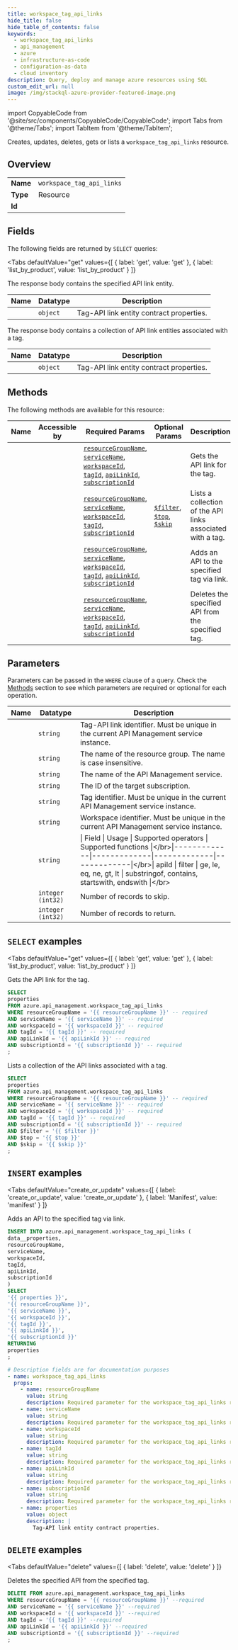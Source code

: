 ```yaml
--- 
title: workspace_tag_api_links
hide_title: false
hide_table_of_contents: false
keywords:
  - workspace_tag_api_links
  - api_management
  - azure
  - infrastructure-as-code
  - configuration-as-data
  - cloud inventory
description: Query, deploy and manage azure resources using SQL
custom_edit_url: null
image: /img/stackql-azure-provider-featured-image.png
---
```


import CopyableCode from '@site/src/components/CopyableCode/CopyableCode';
import Tabs from '@theme/Tabs';
import TabItem from '@theme/TabItem';

Creates, updates, deletes, gets or lists a <code>workspace_tag_api_links</code> resource.

## Overview
<table><tbody>
<tr><td><b>Name</b></td><td><code>workspace_tag_api_links</code></td></tr>
<tr><td><b>Type</b></td><td>Resource</td></tr>
<tr><td><b>Id</b></td><td><CopyableCode code="azure.api_management.workspace_tag_api_links" /></td></tr>
</tbody></table>

## Fields

The following fields are returned by `SELECT` queries:

<Tabs
    defaultValue="get"
    values={[
        { label: 'get', value: 'get' },
        { label: 'list_by_product', value: 'list_by_product' }
    ]}
>
<TabItem value="get">

The response body contains the specified API link entity.

<table>
<thead>
    <tr>
    <th>Name</th>
    <th>Datatype</th>
    <th>Description</th>
    </tr>
</thead>
<tbody>
<tr>
    <td><CopyableCode code="properties" /></td>
    <td><code>object</code></td>
    <td>Tag-API link entity contract properties.</td>
</tr>
</tbody>
</table>
</TabItem>
<TabItem value="list_by_product">

The response body contains a collection of API link entities associated with a tag.

<table>
<thead>
    <tr>
    <th>Name</th>
    <th>Datatype</th>
    <th>Description</th>
    </tr>
</thead>
<tbody>
<tr>
    <td><CopyableCode code="properties" /></td>
    <td><code>object</code></td>
    <td>Tag-API link entity contract properties.</td>
</tr>
</tbody>
</table>
</TabItem>
</Tabs>

## Methods

The following methods are available for this resource:

<table>
<thead>
    <tr>
    <th>Name</th>
    <th>Accessible by</th>
    <th>Required Params</th>
    <th>Optional Params</th>
    <th>Description</th>
    </tr>
</thead>
<tbody>
<tr>
    <td><a href="#get"><CopyableCode code="get" /></a></td>
    <td><CopyableCode code="select" /></td>
    <td><a href="#parameter-resourceGroupName"><code>resourceGroupName</code></a>, <a href="#parameter-serviceName"><code>serviceName</code></a>, <a href="#parameter-workspaceId"><code>workspaceId</code></a>, <a href="#parameter-tagId"><code>tagId</code></a>, <a href="#parameter-apiLinkId"><code>apiLinkId</code></a>, <a href="#parameter-subscriptionId"><code>subscriptionId</code></a></td>
    <td></td>
    <td>Gets the API link for the tag.</td>
</tr>
<tr>
    <td><a href="#list_by_product"><CopyableCode code="list_by_product" /></a></td>
    <td><CopyableCode code="select" /></td>
    <td><a href="#parameter-resourceGroupName"><code>resourceGroupName</code></a>, <a href="#parameter-serviceName"><code>serviceName</code></a>, <a href="#parameter-workspaceId"><code>workspaceId</code></a>, <a href="#parameter-tagId"><code>tagId</code></a>, <a href="#parameter-subscriptionId"><code>subscriptionId</code></a></td>
    <td><a href="#parameter-$filter"><code>$filter</code></a>, <a href="#parameter-$top"><code>$top</code></a>, <a href="#parameter-$skip"><code>$skip</code></a></td>
    <td>Lists a collection of the API links associated with a tag.</td>
</tr>
<tr>
    <td><a href="#create_or_update"><CopyableCode code="create_or_update" /></a></td>
    <td><CopyableCode code="insert" /></td>
    <td><a href="#parameter-resourceGroupName"><code>resourceGroupName</code></a>, <a href="#parameter-serviceName"><code>serviceName</code></a>, <a href="#parameter-workspaceId"><code>workspaceId</code></a>, <a href="#parameter-tagId"><code>tagId</code></a>, <a href="#parameter-apiLinkId"><code>apiLinkId</code></a>, <a href="#parameter-subscriptionId"><code>subscriptionId</code></a></td>
    <td></td>
    <td>Adds an API to the specified tag via link.</td>
</tr>
<tr>
    <td><a href="#delete"><CopyableCode code="delete" /></a></td>
    <td><CopyableCode code="delete" /></td>
    <td><a href="#parameter-resourceGroupName"><code>resourceGroupName</code></a>, <a href="#parameter-serviceName"><code>serviceName</code></a>, <a href="#parameter-workspaceId"><code>workspaceId</code></a>, <a href="#parameter-tagId"><code>tagId</code></a>, <a href="#parameter-apiLinkId"><code>apiLinkId</code></a>, <a href="#parameter-subscriptionId"><code>subscriptionId</code></a></td>
    <td></td>
    <td>Deletes the specified API from the specified tag.</td>
</tr>
</tbody>
</table>

## Parameters

Parameters can be passed in the `WHERE` clause of a query. Check the [Methods](#methods) section to see which parameters are required or optional for each operation.

<table>
<thead>
    <tr>
    <th>Name</th>
    <th>Datatype</th>
    <th>Description</th>
    </tr>
</thead>
<tbody>
<tr id="parameter-apiLinkId">
    <td><CopyableCode code="apiLinkId" /></td>
    <td><code>string</code></td>
    <td>Tag-API link identifier. Must be unique in the current API Management service instance.</td>
</tr>
<tr id="parameter-resourceGroupName">
    <td><CopyableCode code="resourceGroupName" /></td>
    <td><code>string</code></td>
    <td>The name of the resource group. The name is case insensitive.</td>
</tr>
<tr id="parameter-serviceName">
    <td><CopyableCode code="serviceName" /></td>
    <td><code>string</code></td>
    <td>The name of the API Management service.</td>
</tr>
<tr id="parameter-subscriptionId">
    <td><CopyableCode code="subscriptionId" /></td>
    <td><code>string</code></td>
    <td>The ID of the target subscription.</td>
</tr>
<tr id="parameter-tagId">
    <td><CopyableCode code="tagId" /></td>
    <td><code>string</code></td>
    <td>Tag identifier. Must be unique in the current API Management service instance.</td>
</tr>
<tr id="parameter-workspaceId">
    <td><CopyableCode code="workspaceId" /></td>
    <td><code>string</code></td>
    <td>Workspace identifier. Must be unique in the current API Management service instance.</td>
</tr>
<tr id="parameter-$filter">
    <td><CopyableCode code="$filter" /></td>
    <td><code>string</code></td>
    <td>|     Field     |     Usage     |     Supported operators     |     Supported functions     |&lt;/br&gt;|-------------|-------------|-------------|-------------|&lt;/br&gt;| apiId | filter | ge, le, eq, ne, gt, lt | substringof, contains, startswith, endswith |&lt;/br&gt;</td>
</tr>
<tr id="parameter-$skip">
    <td><CopyableCode code="$skip" /></td>
    <td><code>integer (int32)</code></td>
    <td>Number of records to skip.</td>
</tr>
<tr id="parameter-$top">
    <td><CopyableCode code="$top" /></td>
    <td><code>integer (int32)</code></td>
    <td>Number of records to return.</td>
</tr>
</tbody>
</table>

## `SELECT` examples

<Tabs
    defaultValue="get"
    values={[
        { label: 'get', value: 'get' },
        { label: 'list_by_product', value: 'list_by_product' }
    ]}
>
<TabItem value="get">

Gets the API link for the tag.

```sql
SELECT
properties
FROM azure.api_management.workspace_tag_api_links
WHERE resourceGroupName = '{{ resourceGroupName }}' -- required
AND serviceName = '{{ serviceName }}' -- required
AND workspaceId = '{{ workspaceId }}' -- required
AND tagId = '{{ tagId }}' -- required
AND apiLinkId = '{{ apiLinkId }}' -- required
AND subscriptionId = '{{ subscriptionId }}' -- required
;
```
</TabItem>
<TabItem value="list_by_product">

Lists a collection of the API links associated with a tag.

```sql
SELECT
properties
FROM azure.api_management.workspace_tag_api_links
WHERE resourceGroupName = '{{ resourceGroupName }}' -- required
AND serviceName = '{{ serviceName }}' -- required
AND workspaceId = '{{ workspaceId }}' -- required
AND tagId = '{{ tagId }}' -- required
AND subscriptionId = '{{ subscriptionId }}' -- required
AND $filter = '{{ $filter }}'
AND $top = '{{ $top }}'
AND $skip = '{{ $skip }}'
;
```
</TabItem>
</Tabs>


## `INSERT` examples

<Tabs
    defaultValue="create_or_update"
    values={[
        { label: 'create_or_update', value: 'create_or_update' },
        { label: 'Manifest', value: 'manifest' }
    ]}
>
<TabItem value="create_or_update">

Adds an API to the specified tag via link.

```sql
INSERT INTO azure.api_management.workspace_tag_api_links (
data__properties,
resourceGroupName,
serviceName,
workspaceId,
tagId,
apiLinkId,
subscriptionId
)
SELECT 
'{{ properties }}',
'{{ resourceGroupName }}',
'{{ serviceName }}',
'{{ workspaceId }}',
'{{ tagId }}',
'{{ apiLinkId }}',
'{{ subscriptionId }}'
RETURNING
properties
;
```
</TabItem>
<TabItem value="manifest">

```yaml
# Description fields are for documentation purposes
- name: workspace_tag_api_links
  props:
    - name: resourceGroupName
      value: string
      description: Required parameter for the workspace_tag_api_links resource.
    - name: serviceName
      value: string
      description: Required parameter for the workspace_tag_api_links resource.
    - name: workspaceId
      value: string
      description: Required parameter for the workspace_tag_api_links resource.
    - name: tagId
      value: string
      description: Required parameter for the workspace_tag_api_links resource.
    - name: apiLinkId
      value: string
      description: Required parameter for the workspace_tag_api_links resource.
    - name: subscriptionId
      value: string
      description: Required parameter for the workspace_tag_api_links resource.
    - name: properties
      value: object
      description: |
        Tag-API link entity contract properties.
```
</TabItem>
</Tabs>


## `DELETE` examples

<Tabs
    defaultValue="delete"
    values={[
        { label: 'delete', value: 'delete' }
    ]}
>
<TabItem value="delete">

Deletes the specified API from the specified tag.

```sql
DELETE FROM azure.api_management.workspace_tag_api_links
WHERE resourceGroupName = '{{ resourceGroupName }}' --required
AND serviceName = '{{ serviceName }}' --required
AND workspaceId = '{{ workspaceId }}' --required
AND tagId = '{{ tagId }}' --required
AND apiLinkId = '{{ apiLinkId }}' --required
AND subscriptionId = '{{ subscriptionId }}' --required
;
```
</TabItem>
</Tabs>
